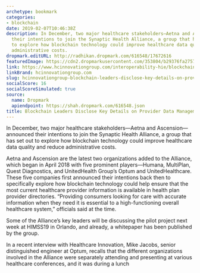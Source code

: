 ```yaml
---
archetype: bookmark
categories:
- blockchain
date: 2019-02-07T10:46:38Z
description: In December, two major healthcare stakeholders—Aetna and Ascension—announced
  their intentions to join the Synaptic Health Alliance, a group that has set out
  to explore how blockchain technology could improve healthcare data quality and reduce
  administrative costs.
dropmark.editURL: http://radhikan.dropmark.com/616548/17672616
featuredImage: https://cdn2.dropmarkusercontent.com/353804/b29376fa275735732329dc69a84a18233839377e89d973e1ee7e4f8501711d34/thumbnail/blockchain.5c59e1b1818c1.jpg?Expires=1557430063&Signature=DDa8QKmflbNmBgWJjT6p0~opgl18omTzzYKTr6ce2UTxYA1b~TPNw89QcRewtz9YOhStx5i9x6pvUK4MHn4EPOuS-KYIbGd8P8peLCw6HFiXLaQtTyRex40vp7u6TQ46iCr-uyVUQeZCdPfsySN6enm7aUYmT9UAH-tQUuwpBFe798mVO1YLXz~MmHehdMtj~nXM48efFiG~gJQOW4P3sGoHu3HEeYQCDcyR25hWY34ImhqdAhoehOXFjClYXIhFehn2OOr5PeMe30E2EFMycnoJijNHwPtlVRgWG1lZcHjWC8qRHsxjFc8xlv5SidAua7qDQKQg5VoPCGLnSzTHyQ__&Key-Pair-Id=APKAITQYWVEN757ZA4KQ
link: https://www.hcinnovationgroup.com/interoperability-hie/blockchain/article/21056240/blockchain-leaders-disclose-key-details-on-provider-data-management-project
linkBrand: hcinnovationgroup.com
slug: hcinnovationgroup-blockchain-leaders-disclose-key-details-on-provider-data-management-project
socialScore: 16
socialScoreSimulated: true
source:
  name: Dropmark
  apiendpoint: https://shah.dropmark.com/616548.json
title: Blockchain Leaders Disclose Key Details on Provider Data Management Project
---
```

In December, two major healthcare stakeholders—Aetna and Ascension—announced their intentions to join the Synaptic Health Alliance, a group that has set out to explore how blockchain technology could improve healthcare data quality and reduce administrative costs.

Aetna and Ascension are the latest two organizations added to the Alliance, which began in April 2018 with five prominent players—Humana, MultiPlan, Quest Diagnostics, and UnitedHealth Group’s Optum and UnitedHealthcare. These five companies first announced their intentions back then to specifically explore how blockchain technology could help ensure that the most current healthcare provider information is available in health plan provider directories. “Providing consumers looking for care with accurate information when they need it is essential to a high-functioning overall healthcare system,” officials said at the time.

Some of the Alliance’s key leaders will be discussing the pilot project next week at HIMSS19 in Orlando, and already, a whitepaper has been published by the group.

In a recent interview with Healthcare Innovation, Mike Jacobs, senior distinguished engineer at Optum, recalls that the different organizations involved in the Alliance were separately attending and presenting at various healthcare conferences, and it was during a lunch 